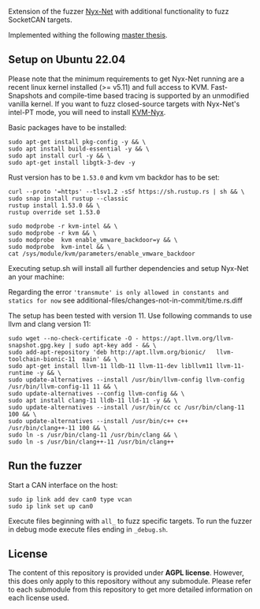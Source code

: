 Extension of the fuzzer [Nyx-Net](https://github.com/RUB-SysSec/nyx-net) with additional functionality to fuzz SocketCAN targets.

Implemented withing the following [master thesis](thesis.pdf).

## Setup on Ubuntu 22.04

Please note that the minimum requirements to get Nyx-Net running are a recent linux kernel installed (>= v5.11) and full access to KVM. Fast-Snapshots and compile-time based tracing is supported by an unmodified vanilla kernel. If you want to fuzz closed-source targets with Nyx-Net's intel-PT mode, you will need to install [KVM-Nyx](https://github.com/nyx-fuzz/kvm-nyx).

Basic packages have to be installed:
```
sudo apt-get install pkg-config -y && \
sudo apt install build-essential -y && \
sudo apt install curl -y && \
sudo apt-get install libgtk-3-dev -y
```

Rust version has to be `1.53.0` and kvm vm backdor has to be set:

```
curl --proto '=https' --tlsv1.2 -sSf https://sh.rustup.rs | sh && \
sudo snap install rustup --classic
rustup install 1.53.0 && \
rustup override set 1.53.0

sudo modprobe -r kvm-intel && \
sudo modprobe -r kvm && \
sudo modprobe  kvm enable_vmware_backdoor=y && \
sudo modprobe  kvm-intel && \
cat /sys/module/kvm/parameters/enable_vmware_backdoor
```

Executing setup.sh will install all further dependencies and setup Nyx-Net an your machine:

Regarding the error `'transmute' is only allowed in constants and statics for now` see additional-files/changes-not-in-commit/time.rs.diff

The setup has been tested with version 11. Use following commands to use llvm and clang version 11:
```
sudo wget --no-check-certificate -O - https://apt.llvm.org/llvm-snapshot.gpg.key | sudo apt-key add - && \
sudo add-apt-repository 'deb http://apt.llvm.org/bionic/   llvm-toolchain-bionic-11  main' && \
sudo apt-get install llvm-11 lldb-11 llvm-11-dev libllvm11 llvm-11-runtime -y && \
sudo update-alternatives --install /usr/bin/llvm-config llvm-config /usr/bin/llvm-config-11 11 && \
sudo update-alternatives --config llvm-config && \
sudo apt install clang-11 lldb-11 lld-11 -y && \
sudo update-alternatives --install /usr/bin/cc cc /usr/bin/clang-11 100 && \
sudo update-alternatives --install /usr/bin/c++ c++ /usr/bin/clang++-11 100 && \
sudo ln -s /usr/bin/clang-11 /usr/bin/clang && \
sudo ln -s /usr/bin/clang++-11 /usr/bin/clang++
```

## Run the fuzzer
Start a CAN interface on the host:
```
sudo ip link add dev can0 type vcan
sudo ip link set up can0
```

Execute files beginning with `all_` to fuzz specific targets. To run the fuzzer in debug mode execute files ending in `_debug.sh`. 

## License

The content of this repository is provided under **AGPL license**. 
However, this does only apply to this repository without any submodule. Please refer to each submodule from this repository to get more detailed information on each license used.
